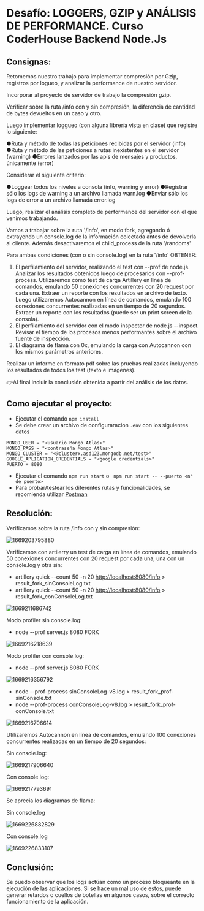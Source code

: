 ﻿# **Desafío: LOGGERS, GZIP y ANÁLISIS DE PERFORMANCE**. Curso CoderHouse Backend Node.Js

## Consignas:

Retomemos nuestro trabajo para implementar compresión por Gzip, registros por logueo, y analizar la performance de nuestro servidor.

Incorporar al proyecto de servidor de trabajo la compresión gzip.

Verificar sobre la ruta /info con y sin compresión, la diferencia de cantidad de bytes devueltos en un caso y otro.

Luego implementar loggueo (con alguna librería vista en clase) que registre lo siguiente:

●Ruta y método de todas las peticiones recibidas por el servidor (info)
●Ruta y método de las peticiones a rutas inexistentes en el servidor (warning)
●Errores lanzados por las apis de mensajes y productos, únicamente (error)

Considerar el siguiente criterio:

●Loggear todos los niveles a consola (info, warning y error)
●Registrar sólo los logs de warning a un archivo llamada warn.log
●Enviar sólo los logs de error a un archivo llamada error.log

Luego, realizar el análisis completo de performance del servidor con el que venimos trabajando.

Vamos a trabajar sobre la ruta '/info', en modo fork, agregando ó extrayendo un console.log de la información colectada antes de devolverla al cliente. Además desactivaremos el child_process de la ruta '/randoms'

Para ambas condiciones (con o sin console.log) en la ruta '/info' OBTENER:

1) El perfilamiento del servidor, realizando el test con --prof de node.js. Analizar los resultados obtenidos luego de procesarlos con --prof-process. Utilizaremos como test de carga Artillery en línea de comandos, emulando 50 conexiones concurrentes con 20 request por cada una. Extraer un reporte con los resultados en archivo de texto. Luego utilizaremos Autocannon en línea de comandos, emulando 100 conexiones concurrentes realizadas en un tiempo de 20 segundos. Extraer un reporte con los resultados (puede ser un print screen de la consola).
2) El perfilamiento del servidor con el modo inspector de node.js --inspect. Revisar el tiempo de los procesos menos performantes sobre el archivo fuente de inspección.
3) El diagrama de flama con 0x, emulando la carga con Autocannon con los mismos parámetros anteriores.

Realizar un informe en formato pdf sobre las pruebas realizadas incluyendo los resultados de todos los test (texto e imágenes).

👉Al final incluir la conclusión obtenida a partir del análisis de los datos.

## Como ejecutar el proyecto:

* Ejecutar el comando `npm install`
* Se debe crear un archivo de configuraracion `.env` con los siguientes datos

```
MONGO_USER = "<usuario Mongo Atlas>"
MONGO_PASS = "<contraseña Mongo Atlas>"
MONGO_CLUSTER = "<@clusterx.asd123.mongodb.net/test>"
GOOGLE_APLICATION_CREDENTIALS = "<google credentials>"
PUERTO = 8080
```

* Ejecutar el comando `npm run start` o ` npm run start -- --puerto <n° de puerto>`
* Para probar/testear los diferentes rutas y funcionalidades, se recomienda utilizar [Postman](https://www.postman.com/downloads/)

## Resolución:

Verificamos sobre la ruta /info con y sin compresión:

![1669203795880](image/README/1669203795880.jpg)

Verificamos con artilerry un test de carga en línea de comandos, emulando 50 conexiones concurrentes con 20 request por cada una, una con un console.log y otra sin:

* artillery quick --count 50 -n 20 [http://localhost:8080/info](http://localhost:8080/info) > result_fork_sinConsoleLog.txt
* artillery quick --count 50 -n 20 [http://localhost:8080/info](http://localhost:8080/info) > result_fork_conConsoleLog.txt

![1669211686742](image/README/1669211686742.png)

Modo profiler sin console.log:

* node --prof server.js 8080 FORK

![1669216218639](image/README/1669216218639.png)

Modo profiler con console.log:

* node --prof server.js 8080 FORK

![1669216356792](image/README/1669216356792.png)


* node --prof-process sinConsoleLog-v8.log > result_fork_prof-sinConsole.txt
* node --prof-process conConsoleLog-v8.log > result_fork_prof-conConsole.txt

![1669216706614](image/README/1669216706614.png)

Utilizaremos Autocannon en línea de comandos, emulando 100 conexiones concurrentes realizadas en un tiempo de 20 segundos:

Sin console.log: 

![1669217906640](image/README/1669217906640.png)

Con console.log:

![1669217793691](image/README/1669217793691.png)

Se aprecia los diagramas de flama:

Sin console.log

![1669226882829](image/README/1669226882829.png)

Con console.log

![1669226833107](image/README/1669226833107.png)

## Conclusión:

Se puedo observar que los logs actúan como un proceso bloqueante en la ejecución de las aplicaciones. Si se hace un mal uso de estos, puede generar retardos o cuellos de botellas en algunos casos, sobre el correcto funcionamiento de la aplicación.
